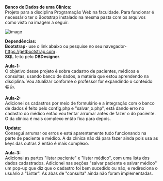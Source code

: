 <b>Banco de Dados de uma Clínica:</b></br>
Projeto para a disciplina Programação Web na faculdade.
Para funcionar é necessário ter o Bootstrap instalado na mesma pasta com os arquivos como visto na imagem a seguir:


![image](https://github.com/user-attachments/assets/ac686e77-376c-4b21-9bce-5f3cb6f6cbb5)



<b>Dependências:</b></br>
<b>Bootstrap</b>- use o link abaixo ou pesquise no seu navegador-
https://getbootstrap.com .</br>
<b>SQL</b> feito pelo <b>DBDesigner</b>.

<b>Aula-1:</b></br>
O objetivo desse projeto é sobre cadastro de pacientes, médicos e consultas, usando banco de dados, a matéria que estou aprendendo na disciplina. Vou atualizar conforme o professor for expandindo o conteúdo 😀👍.

<b>Aula-2:</b></br>
Adicionei os cadastros por meio de formulário e a integração com o banco de dados é feito pelo config.php e "salvar_x.php", está dando erro no cadastro do médico então vou tentar arrumar antes de fazer o do paciente. O da clínica é mais complexo então fica para depois.

<b>Update:</b></br>
Consegui arrumar os erros e está aparentemente tudo funcionando na parte de paciente e médico. A da clínica não dá para fazer ainda pois usa as keys das outras 2 então é mais complexo.

<b>Aula-3:</b></br>
Adicionai as partes "listar paciente" e "listar médico", com uma lista dos dados cadastrados. Adicionei nas seções "salvar paciente e salvar médico" um pop-up que diz que o cadastro foi bem sucedido ou não, e redireciona o usuário a "Listar". As abas de "consulta" ainda não foram implementadas.
